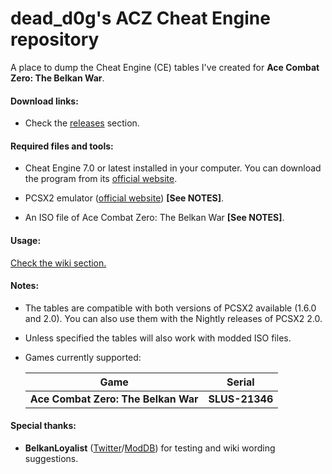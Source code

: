 # dead_d0g's ACZ Cheat Engine repository

A place to dump the Cheat Engine (CE) tables I've created for **Ace Combat Zero: The Belkan War**.

#### Download links:

- Check the [releases](https://github.com/deaththed0g/Ace-Combat-Zero-The-Belkan-War-CE-repository/releases) section.

#### Required files and tools:

- Cheat Engine 7.0 or latest installed in your computer. You can download the program from its [official website](https://www.cheatengine.org/).

- PCSX2 emulator ([official website](https://pcsx2.net/downloads/)) **[See NOTES]**.

- An ISO file of Ace Combat Zero: The Belkan War **[See NOTES]**.

#### Usage:

[Check the wiki section.](https://github.com/deaththed0g/Ace-Combat-Zero-The-Belkan-War-CE-repository/wiki)

#### Notes:
 
 - The tables are compatible with both versions of PCSX2 available (1.6.0 and 2.0). You can also use them with the Nightly releases of PCSX2 2.0.
 
 - Unless specified the tables will also work with modded ISO files.
 
 - Games currently supported:
	
	|**Game**|**Serial**|
	|-|-|
	|**Ace Combat Zero: The Belkan War**|**SLUS-21346**|

#### Special thanks:

- **BelkanLoyalist** ([Twitter](https://twitter.com/BelkanLoyalist)/[ModDB](https://www.moddb.com/members/justauser1)) for testing and wiki wording suggestions.
